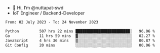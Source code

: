 - 👋 Hi, I’m @nuttapat-swd
- IoT Engineer / Backend-Developer

<!--START_SECTION:waka-->

```txt
From: 02 July 2023 - To: 24 November 2023

Python         507 hrs 22 mins ████████████████████████░   96.06 %
Go             11 hrs 59 mins  ▓░░░░░░░░░░░░░░░░░░░░░░░░   02.27 %
JavaScript     4 hrs 36 mins   ▒░░░░░░░░░░░░░░░░░░░░░░░░   00.87 %
Git Config     20 mins         ░░░░░░░░░░░░░░░░░░░░░░░░░   00.06 %
```

<!--END_SECTION:waka-->

